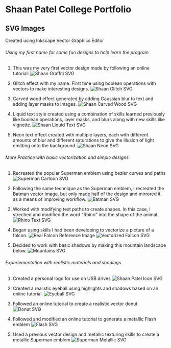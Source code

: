 # Shaan Patel College Portfolio

## SVG Images

Created using Inkscape Vector Graphics Editor

###### Using my first name for some fun designs to help learn the program

1. This was my very first vector design made by following an online tutorial:
![Shaan Graffiti SVG](./assets/graffiti.png)


2. Glitch effect with my name. First time using boolean operations with vectors to make interesting designs.
![Shaan Glitch SVG](./assets/glitch-text.png)

3. Carved wood effect generated by adding Gaussian blur to text and adding layer masks to images.
![Shaan Carved Wood SVG](./assets/wood-carving.png)

4. Liquid text style created using a combination of skills learned previously like boolean operations, layer masks, and blurs along with new skills like vignette.
![Shaan Liquid Text SVG](./assets/liquid.png)

5. Neon text effect created with multiple layers, each with different amounts of blur and different saturations to give the illusion of light emitting onto the background.
![Shaan Neon SVG](./assets/neon.png)

###### More Practice with basic vectorization and simple designs

1. Recreated the popular Superman emblem using bezier curves and paths
![Superman Cartoon SVG](./assets/superman-cartoon.png)

2. Following the same technique as the Superman emblem, I recreated the Batman vector image, but only made half of the design and mirrored it as a means of improving workflow.
![Batman SVG](./assets/batman.png)

3. Worked with modifying text paths to create shapes. In this case, I streched and modified the word "Rhino" into the shape of the animal.
![Rhino Text SVG](./assets/rhino.png)

4. Began using skills I had been developing to vectorize a picture of a falcon.
![Real Falcon Reference Image](./assets/falcon-real.png)
![Vectorized Falcon SVG](./assets/falcon-vectorized.png)

5. Decided to work with basic shadows by making this mountain landscape below.
![Mountains SVG](./assets/mountains.png)

###### Experiementation with realistic materials and shadings

1. Created a personal logo for use on USB drives
![Shaan Patel Icon SVG](./assets/sp-icon.png)

2. Created a realistic eyeball using highlights and shadows based on an online tutorial.
![Eyeball SVG](./assets/eyeball.png)

3. Followed an online tutorial to create a realistic vector donut.
![Donut SVG](./assets/donut.png)

4. Followed and modified an online tutorial to generate a metallic Flash emblem
![Flash SVG](./assets/flash.png)

5. Used a previous vector design and metallic texturing skills to create a metallic Superman emblem
![Superman Metallic SVG](./assets/superman-metallic.png)
